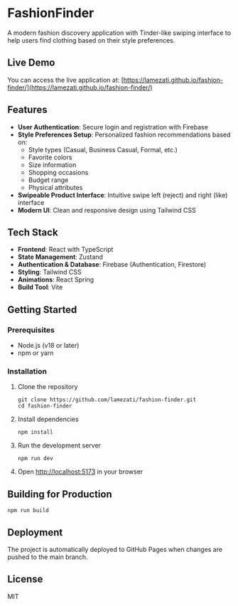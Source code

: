 # FashionFinder

A modern fashion discovery application with Tinder-like swiping interface to help users find clothing based on their style preferences.

## Live Demo

You can access the live application at: [https://lamezati.github.io/fashion-finder/](https://lamezati.github.io/fashion-finder/)

## Features

- **User Authentication**: Secure login and registration with Firebase
- **Style Preferences Setup**: Personalized fashion recommendations based on:
  - Style types (Casual, Business Casual, Formal, etc.)
  - Favorite colors
  - Size information
  - Shopping occasions
  - Budget range
  - Physical attributes
- **Swipeable Product Interface**: Intuitive swipe left (reject) and right (like) interface
- **Modern UI**: Clean and responsive design using Tailwind CSS

## Tech Stack

- **Frontend**: React with TypeScript
- **State Management**: Zustand
- **Authentication & Database**: Firebase (Authentication, Firestore)
- **Styling**: Tailwind CSS
- **Animations**: React Spring
- **Build Tool**: Vite

## Getting Started

### Prerequisites

- Node.js (v18 or later)
- npm or yarn

### Installation

1. Clone the repository
   ```
   git clone https://github.com/lamezati/fashion-finder.git
   cd fashion-finder
   ```

2. Install dependencies
   ```
   npm install
   ```

3. Run the development server
   ```
   npm run dev
   ```

4. Open [http://localhost:5173](http://localhost:5173) in your browser

## Building for Production

```
npm run build
```

## Deployment

The project is automatically deployed to GitHub Pages when changes are pushed to the main branch.

## License

MIT